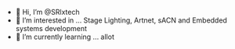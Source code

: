 - 👋 Hi, I’m @SRlxtech
- 👀 I’m interested in ... Stage Lighting, Artnet, sACN and Embedded systems development  
- 🌱 I’m currently learning ... allot 

